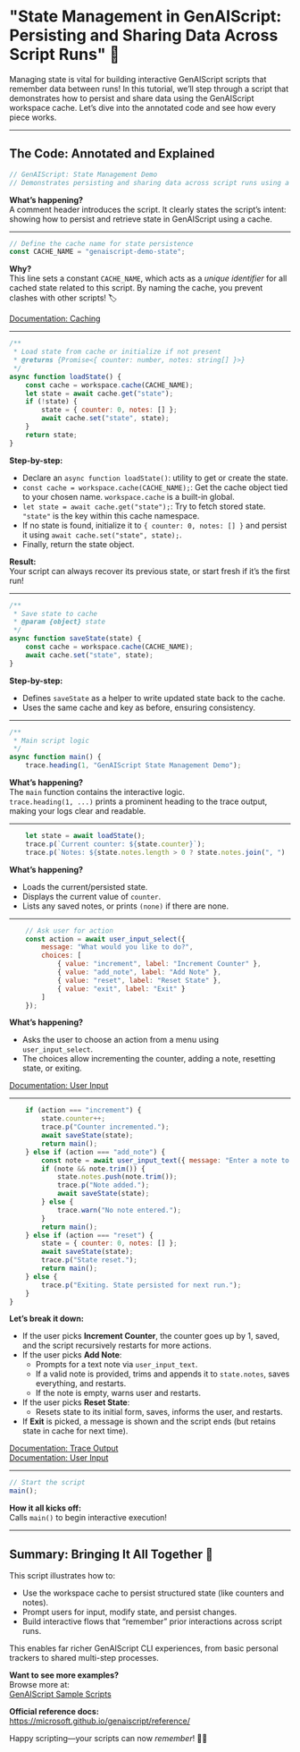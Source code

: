 # "State Management in GenAIScript: Persisting and Sharing Data Across Script Runs" 🚦

Managing state is vital for building interactive GenAIScript scripts that remember data between runs! In this tutorial, we’ll step through a script that demonstrates how to persist and share data using the GenAIScript workspace cache. Let’s dive into the annotated code and see how every piece works.

---

## The Code: Annotated and Explained

```js
// GenAIScript: State Management Demo
// Demonstrates persisting and sharing data across script runs using a workspace cache
```

**What’s happening?**  
A comment header introduces the script. It clearly states the script’s intent: showing how to persist and retrieve state in GenAIScript using a cache.

---

```js
// Define the cache name for state persistence
const CACHE_NAME = "genaiscript-demo-state";
```
**Why?**  
This line sets a constant `CACHE_NAME`, which acts as a *unique identifier* for all cached state related to this script. By naming the cache, you prevent clashes with other scripts! 🏷️

[Documentation: Caching](https://microsoft.github.io/genaiscript/reference/globals/#workspacecache)

---

```js
/**
 * Load state from cache or initialize if not present
 * @returns {Promise<{ counter: number, notes: string[] }>}
 */
async function loadState() {
    const cache = workspace.cache(CACHE_NAME);
    let state = await cache.get("state");
    if (!state) {
        state = { counter: 0, notes: [] };
        await cache.set("state", state);
    }
    return state;
}
```

**Step-by-step:**

- Declare an `async function loadState()`: utility to get or create the state.
- `const cache = workspace.cache(CACHE_NAME);`: Get the cache object tied to your chosen name. `workspace.cache` is a built-in global.
- `let state = await cache.get("state");`: Try to fetch stored state. `"state"` is the key within this cache namespace.
- If no state is found, initialize it to `{ counter: 0, notes: [] }` and persist it using `await cache.set("state", state);`.
- Finally, return the state object.

**Result:**  
Your script can always recover its previous state, or start fresh if it’s the first run!

---

```js
/**
 * Save state to cache
 * @param {object} state
 */
async function saveState(state) {
    const cache = workspace.cache(CACHE_NAME);
    await cache.set("state", state);
}
```

**Step-by-step:**

- Defines `saveState` as a helper to write updated state back to the cache.
- Uses the same cache and key as before, ensuring consistency.

---

```js
/**
 * Main script logic
 */
async function main() {
    trace.heading(1, "GenAIScript State Management Demo");
```

**What’s happening?**  
The `main` function contains the interactive logic.  
`trace.heading(1, ...)` prints a prominent heading to the trace output, making your logs clear and readable.

---

```js
    let state = await loadState();
    trace.p(`Current counter: ${state.counter}`);
    trace.p(`Notes: ${state.notes.length > 0 ? state.notes.join(", ") : "(none)"}`);
```

**What’s happening?**

- Loads the current/persisted state.
- Displays the current value of `counter`.
- Lists any saved notes, or prints `(none)` if there are none.

---

```js
    // Ask user for action
    const action = await user_input_select({
        message: "What would you like to do?",
        choices: [
            { value: "increment", label: "Increment Counter" },
            { value: "add_note", label: "Add Note" },
            { value: "reset", label: "Reset State" },
            { value: "exit", label: "Exit" }
        ]
    });
```

**What’s happening?**

- Asks the user to choose an action from a menu using `user_input_select`.
- The choices allow incrementing the counter, adding a note, resetting state, or exiting.

[Documentation: User Input](https://microsoft.github.io/genaiscript/reference/globals/#user_input_select)

---

```js
    if (action === "increment") {
        state.counter++;
        trace.p("Counter incremented.");
        await saveState(state);
        return main();
    } else if (action === "add_note") {
        const note = await user_input_text({ message: "Enter a note to add:" });
        if (note && note.trim()) {
            state.notes.push(note.trim());
            trace.p("Note added.");
            await saveState(state);
        } else {
            trace.warn("No note entered.");
        }
        return main();
    } else if (action === "reset") {
        state = { counter: 0, notes: [] };
        await saveState(state);
        trace.p("State reset.");
        return main();
    } else {
        trace.p("Exiting. State persisted for next run.");
    }
}
```

**Let’s break it down:**

- If the user picks **Increment Counter**, the counter goes up by 1, saved, and the script recursively restarts for more actions.
- If the user picks **Add Note**:
  - Prompts for a text note via `user_input_text`.
  - If a valid note is provided, trims and appends it to `state.notes`, saves everything, and restarts.
  - If the note is empty, warns user and restarts.
- If the user picks **Reset State**:
  - Resets state to its initial form, saves, informs the user, and restarts.
- If **Exit** is picked, a message is shown and the script ends (but retains state in cache for next time).

[Documentation: Trace Output](https://microsoft.github.io/genaiscript/reference/globals/#trace)  
[Documentation: User Input](https://microsoft.github.io/genaiscript/reference/globals/#user_input_text)

---

```js
// Start the script
main();
```

**How it all kicks off:**  
Calls `main()` to begin interactive execution!

---

## Summary: Bringing It All Together 🚀

This script illustrates how to:

- Use the workspace cache to persist structured state (like counters and notes).
- Prompt users for input, modify state, and persist changes.
- Build interactive flows that “remember” prior interactions across script runs.

This enables far richer GenAIScript CLI experiences, from basic personal trackers to shared multi-step processes.

**Want to see more examples?**  
Browse more at:  
[GenAIScript Sample Scripts](https://github.com/microsoft/genaiscript/tree/main/packages/sample/src)

**Official reference docs:**  
https://microsoft.github.io/genaiscript/reference/

Happy scripting—your scripts can now *remember*! 🧠✨